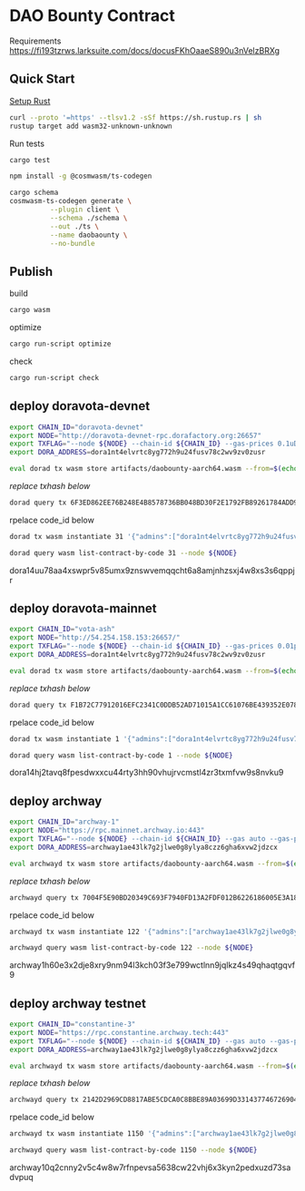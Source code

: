 # DAO Bounty Contract

Requirements
<https://fi193tzrws.larksuite.com/docs/docusFKhOaaeS890u3nVelzBRXg>

## Quick Start

[Setup Rust](https://rustup.rs/)

```sh
curl --proto '=https' --tlsv1.2 -sSf https://sh.rustup.rs | sh
rustup target add wasm32-unknown-unknown
```

Run tests

```sh
cargo test
```

```sh
npm install -g @cosmwasm/ts-codegen
```

```sh
cargo schema
cosmwasm-ts-codegen generate \
          --plugin client \
          --schema ./schema \
          --out ./ts \
          --name daobaounty \
          --no-bundle
```

## Publish

build

```sh
cargo wasm
```

optimize

```sh
cargo run-script optimize
```

check

```sh
cargo run-script check
```

## deploy doravota-devnet

```sh
export CHAIN_ID="doravota-devnet"
export NODE="http://doravota-devnet-rpc.dorafactory.org:26657"
export TXFLAG="--node ${NODE} --chain-id ${CHAIN_ID} --gas-prices 0.1uDORA --gas auto --gas-adjustment 1.5"
export DORA_ADDRESS=dora1nt4elvrtc8yg772h9u24fusv78c2wv9zv0zusr
```

```sh
eval dorad tx wasm store artifacts/daobounty-aarch64.wasm --from=$(echo $DORA_ADDRESS) $TXFLAG
```

*replace txhash below*

```sh
dorad query tx 6F3ED862EE76B248E4B8578736BB048BD30F2E1792FB89261784ADD957B361A3 --node $NODE
```

rpelace code_id below

```sh
dorad tx wasm instantiate 31 '{"admins":["dora1nt4elvrtc8yg772h9u24fusv78c2wv9zv0zusr"]}' --no-admin --label=DaobountyTestInstance --from=dora1nt4elvrtc8yg772h9u24fusv78c2wv9zv0zusr --node $NODE --chain-id doravota-devnet --gas-prices 0.1uDORA --gas auto --gas-adjustment 1.5
```

```sh
dorad query wasm list-contract-by-code 31 --node ${NODE}
```

dora14uu78aa4xswpr5v85umx9znswvemqqcht6a8amjnhzsxj4w8xs3s6qppjr

## deploy doravota-mainnet

```sh
export CHAIN_ID="vota-ash"
export NODE="http://54.254.158.153:26657/"
export TXFLAG="--node ${NODE} --chain-id ${CHAIN_ID} --gas-prices 0.01peaka --gas auto --gas-adjustment 1.3"
export DORA_ADDRESS=dora1nt4elvrtc8yg772h9u24fusv78c2wv9zv0zusr
```

```sh
eval dorad tx wasm store artifacts/daobounty-aarch64.wasm --from=$(echo $DORA_ADDRESS) $TXFLAG
```

*replace txhash below*

```sh
dorad query tx F1B72C77912016EFC2341C0DDB52AD71015A1CC61076BE439352E078115AB1C7 --node $NODE
```

rpelace code_id below

```sh
dorad tx wasm instantiate 1 '{"admins":["dora1nt4elvrtc8yg772h9u24fusv78c2wv9zv0zusr", "dora1pntxsj79xkjm9q096fj9ry9wvtexmtk6ms6fag"]}' --no-admin --label=DaobountyInstance --from=dora1nt4elvrtc8yg772h9u24fusv78c2wv9zv0zusr --node $NODE --chain-id vota-ash --gas-prices 0.01peaka --gas auto --gas-adjustment 1.3
```

```sh
dorad query wasm list-contract-by-code 1 --node ${NODE}
```

dora14hj2tavq8fpesdwxxcu44rty3hh90vhujrvcmstl4zr3txmfvw9s8nvku9

## deploy archway

```sh
export CHAIN_ID="archway-1"
export NODE="https://rpc.mainnet.archway.io:443"
export TXFLAG="--node ${NODE} --chain-id ${CHAIN_ID} --gas auto --gas-prices $(archwayd q rewards estimate-fees 1 --node ${NODE} --output json | jq -r '.gas_unit_price | (.amount + .denom)') --gas-adjustment 1.3 -y"
export DORA_ADDRESS=archway1ae43lk7g2jlwe0g8ylya8czz6gha6xvw2jdzcx
```

```sh
eval archwayd tx wasm store artifacts/daobounty-aarch64.wasm --from=$(echo $DORA_ADDRESS) $TXFLAG
```

*replace txhash below*

```sh
archwayd query tx 7004F5E90BD20349C693F7940FD13A2FDF012B6226186005E3A1882ABB630838 --node $NODE
```

rpelace code_id below

```sh
archwayd tx wasm instantiate 122 '{"admins":["archway1ae43lk7g2jlwe0g8ylya8czz6gha6xvw2jdzcx"]}' --no-admin --label=DaobountyTestInstance --from=$(echo $DORA_ADDRESS) --node ${NODE} --chain-id ${CHAIN_ID} --gas auto --gas-prices $(archwayd q rewards estimate-fees 1 --node ${NODE} --output json | jq -r '.gas_unit_price | (.amount + .denom)') --gas-adjustment 1.3 -y
```

```sh
archwayd query wasm list-contract-by-code 122 --node ${NODE}
```

archway1h60e3x2dje8xry9nm94l3kch03f3e799wctlnn9jqlkz4s49qhaqtgqvf9

## deploy archway testnet

```sh
export CHAIN_ID="constantine-3"
export NODE="https://rpc.constantine.archway.tech:443"
export TXFLAG="--node ${NODE} --chain-id ${CHAIN_ID} --gas auto --gas-prices $(archwayd q rewards estimate-fees 1 --node ${NODE} --output json | jq -r '.gas_unit_price | (.amount + .denom)') --gas-adjustment 1.3 -y"
export DORA_ADDRESS=archway1ae43lk7g2jlwe0g8ylya8czz6gha6xvw2jdzcx
```

```sh
eval archwayd tx wasm store artifacts/daobounty-aarch64.wasm --from=$(echo $DORA_ADDRESS) $TXFLAG
```

*replace txhash below*

```sh
archwayd query tx 2142D2969CD8817ABE5CDCA0C8BBE89A03699D3314377467269044476E29C4BA --node $NODE
```

rpelace code_id below

```sh
archwayd tx wasm instantiate 1150 '{"admins":["archway1ae43lk7g2jlwe0g8ylya8czz6gha6xvw2jdzcx"]}' --no-admin --label=DaobountyTestInstance --from=$(echo $DORA_ADDRESS) --node ${NODE} --chain-id ${CHAIN_ID} --gas auto --gas-prices $(archwayd q rewards estimate-fees 1 --node ${NODE} --output json | jq -r '.gas_unit_price | (.amount + .denom)') --gas-adjustment 1.3 -y
```

```sh
archwayd query wasm list-contract-by-code 1150 --node ${NODE}
```

archway10q2cnny2v5c4w8w7rfnpevsa5638cw22vhj6x3kyn2pedxuzd73sadvpuq

